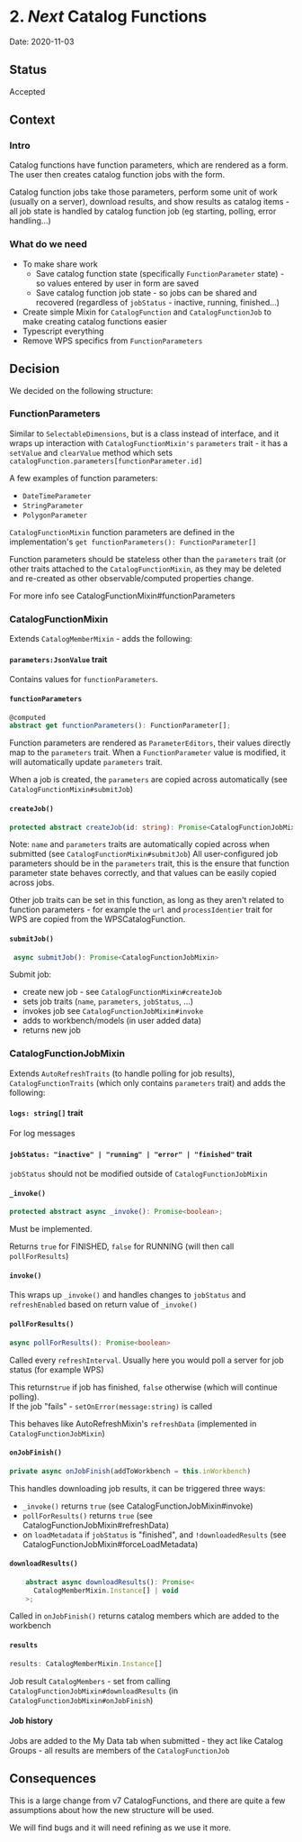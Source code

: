# 2. _Next_ Catalog Functions

Date: 2020-11-03

## Status

Accepted

## Context

### Intro

Catalog functions have function parameters, which are rendered as a form. The user then creates catalog function jobs with the form.

Catalog function jobs take those parameters, perform some unit of work (usually on a server), download results, and show results as catalog items - all job state is handled by catalog function job (eg starting, polling, error handling...)

### What do we need

- To make share work
  - Save catalog function state (specifically `FunctionParameter` state) - so values entered by user in form are saved
  - Save catalog function job state - so jobs can be shared and recovered (regardless of `jobStatus` - inactive, running, finished...)
- Create simple Mixin for `CatalogFunction` and `CatalogFunctionJob` to make creating catalog functions easier
- Typescript everything
- Remove WPS specifics from `FunctionParameters`

## Decision

We decided on the following structure:

### FunctionParameters

Similar to `SelectableDimensions`, but is a class instead of interface, and it wraps up interaction with `CatalogFunctionMixin's` `parameters` trait - it has a `setValue` and `clearValue` method which sets `catalogFunction.parameters[functionParameter.id]`

A few examples of function parameters:

- `DateTimeParameter`
- `StringParameter`
- `PolygonParameter`

`CatalogFunctionMixin` function parameters are defined in the implementation's `get functionParameters(): FunctionParameter[]`

Function parameters should be stateless other than the `parameters` trait (or other traits attached to the `CatalogFunctionMixin`, as they may be deleted and re-created as other observable/computed properties change.

For more info see CatalogFunctionMixin#functionParameters

### CatalogFunctionMixin

Extends `CatalogMemberMixin` - adds the following:

#### `parameters:JsonValue` trait

Contains values for `functionParameters`.

#### `functionParameters`

```ts
@computed
abstract get functionParameters(): FunctionParameter[];
```

Function parameters are rendered as `ParameterEditors`, their values directly map to the `parameters` trait. When a `FunctionParameter` value is modified, it will automatically update `parameters` trait.

When a job is created, the `parameters` are copied across automatically (see `CatalogFunctionMixin#submitJob`)

#### `createJob()`

```ts
protected abstract createJob(id: string): Promise<CatalogFunctionJobMixin>
```

Note: `name` and `parameters` traits are automatically copied across when submitted (see `CatalogFunctionMixin#submitJob`)
All user-configured job parameters should be in the `parameters` trait, this is the ensure that function parameter state behaves correctly, and that values can be easily copied across jobs.

Other job traits can be set in this function, as long as they aren't related to function parameters - for example the `url` and `processIdentier` trait for WPS are copied from the WPSCatalogFunction.

#### `submitJob()`

```ts
 async submitJob(): Promise<CatalogFunctionJobMixin>
```

Submit job:

- create new job - see `CatalogFunctionMixin#createJob`
- sets job traits (`name`, `parameters`, `jobStatus`, ...)
- invokes job see `CatalogFunctionJobMixin#invoke`
- adds to workbench/models (in user added data)
- returns new job

### CatalogFunctionJobMixin

Extends `AutoRefreshTraits` (to handle polling for job results), `CatalogFunctionTraits` (which only contains `parameters` trait) and adds the following:

#### `logs: string[]` trait

For log messages

#### `jobStatus: "inactive" | "running" | "error" | "finished"` trait

`jobStatus` should not be modified outside of `CatalogFunctionJobMixin`

#### `_invoke()`

```ts
protected abstract async _invoke(): Promise<boolean>;
```

Must be implemented.

Returns `true` for FINISHED, `false` for RUNNING (will then call `pollForResults`)

#### `invoke()`

This wraps up `_invoke()` and handles changes to `jobStatus` and `refreshEnabled` based on return value of `_invoke()`

#### `pollForResults()`

```ts
async pollForResults(): Promise<boolean>
```

Called every `refreshInterval`. Usually here you would poll a server for job status (for example WPS)

This returns`true` if job has finished, `false` otherwise (which will continue polling).  
If the job "fails" - `setOnError(message:string)` is called

This behaves like AutoRefreshMixin's `refreshData` (implemented in `CatalogFunctionJobMixin`)

#### `onJobFinish()`

```ts
private async onJobFinish(addToWorkbench = this.inWorkbench)
```

This handles downloading job results, it can be triggered three ways:

- `_invoke()` returns `true` (see CatalogFunctionJobMixin#invoke)
- `pollForResults()` returns `true` (see CatalogFunctionJobMixin#refreshData)
- on `loadMetadata` if `jobStatus` is "finished", and `!downloadedResults` (see CatalogFunctionJobMixin#forceLoadMetadata)

#### `downloadResults()`

```ts
    abstract async downloadResults(): Promise<
      CatalogMemberMixin.Instance[] | void
    >;
```

Called in `onJobFinish()`
returns catalog members which are added to the workbench

#### `results`

```ts
results: CatalogMemberMixin.Instance[]
```

Job result `CatalogMembers` - set from calling `CatalogFunctionJobMixin#downloadResults` (in `CatalogFunctionJobMixin#onJobFinish`)

#### Job history

Jobs are added to the My Data tab when submitted - they act like Catalog Groups - all results are members of the `CatalogFunctionJob`

## Consequences

This is a large change from v7 CatalogFunctions, and there are quite a few assumptions about how the new structure will be used.

We will find bugs and it will need refining as we use it more.
